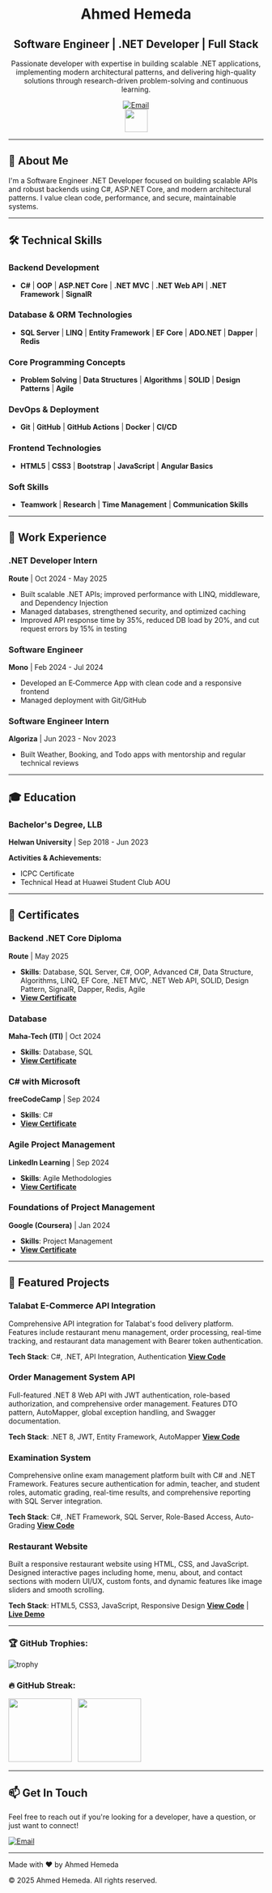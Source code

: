 <div align="center">  
  <h1>Ahmed Hemeda</h1>
  <h2>Software Engineer | .NET Developer | Full Stack</h2>
  
  <p>Passionate developer with expertise in building scalable .NET applications, implementing modern architectural patterns, and delivering high-quality solutions through research-driven problem-solving and continuous learning.</p>
  
  <div align="center">
    <a href="mailto:7hemeda@gmail.com">
      <img src="https://img.shields.io/badge/Gmail-D14836?style=for-the-badge&logo=gmail&logoColor=white" alt="Email">
    </a>
  </div>
    <a href="https://www.linkedin.com/in/a-hemeda"> <!-- LinkedIn Profile -->
      <img src="https://raw.githubusercontent.com/rahuldkjain/github-profile-readme-generator/master/src/images/icons/Social/linked-in-alt.svg" height="45"/>
    </a>
  </div>
</div>

--------------------------------------------------

## 🚀 About Me

I'm a Software Engineer .NET Developer focused on building scalable APIs and robust backends using C#, ASP.NET Core, and modern architectural patterns. I value clean code, performance, and secure, maintainable systems.

--------------------------------------------------

## 🛠️ Technical Skills

### Backend Development
- **C#** | **OOP** | **ASP.NET Core** | **.NET MVC** | **.NET Web API** | **.NET Framework** | **SignalR**

### Database & ORM Technologies
- **SQL Server** | **LINQ** | **Entity Framework** | **EF Core** | **ADO.NET** | **Dapper** | **Redis**

### Core Programming Concepts
- **Problem Solving** | **Data Structures** | **Algorithms** | **SOLID** | **Design Patterns** | **Agile**

### DevOps & Deployment
- **Git** | **GitHub** | **GitHub Actions** | **Docker** | **CI/CD**

### Frontend Technologies
- **HTML5** | **CSS3** | **Bootstrap** | **JavaScript** | **Angular Basics**

### Soft Skills
- **Teamwork** | **Research** | **Time Management** | **Communication Skills**

--------------------------------------------------

## 💼 Work Experience

### .NET Developer Intern
**Route** | Oct 2024 - May 2025
- Built scalable .NET APIs; improved performance with LINQ, middleware, and Dependency Injection
- Managed databases, strengthened security, and optimized caching
- Improved API response time by 35%, reduced DB load by 20%, and cut request errors by 15% in testing

### Software Engineer
**Mono** | Feb 2024 - Jul 2024
- Developed an E‑Commerce App with clean code and a responsive frontend
- Managed deployment with Git/GitHub

### Software Engineer Intern
**Algoriza** | Jun 2023 - Nov 2023
- Built Weather, Booking, and Todo apps with mentorship and regular technical reviews

--------------------------------------------------

## 🎓 Education

### Bachelor's Degree, LLB
**Helwan University** | Sep 2018 - Jun 2023

**Activities & Achievements:**
- ICPC Certificate
- Technical Head at Huawei Student Club AOU

--------------------------------------------------

## 🏅 Certificates

### Backend .NET Core Diploma
**Route** | May 2025
- **Skills**: Database, SQL Server, C#, OOP, Advanced C#, Data Structure, Algorithms, LINQ, EF Core, .NET MVC, .NET Web API, SOLID, Design Pattern, SignalR, Dapper, Redis, Agile
- **[View Certificate](https://drive.google.com/file/d/1QxexUigIy7CT6yVzr_Rb2GiG4EHD1YpT/view?usp=sharing)**

### Database
**Maha-Tech (ITI)** | Oct 2024
- **Skills**: Database, SQL
- **[View Certificate](https://drive.google.com/file/d/1hSVMNE5G2POTEbrzaa-q9jRXCwNZpZaF/view?usp=sharing)**

### C# with Microsoft
**freeCodeCamp** | Sep 2024
- **Skills**: C#
- **[View Certificate](https://www.freecodecamp.org/certification/fcca3b32b19-3fc7-461c-a5b6-3209a0a5be51/foundational-c-sharp-with-microsoft)**

### Agile Project Management
**LinkedIn Learning** | Sep 2024
- **Skills**: Agile Methodologies
- **[View Certificate](https://www.linkedin.com/learning/certificates/f746213a42a37614e30c62819263645815df4b038dd10cbf026344fa7acf5d3d?trk=share_certificate)**

### Foundations of Project Management
**Google (Coursera)** | Jan 2024
- **Skills**: Project Management
- **[View Certificate](https://www.coursera.org/account/accomplishments/verify/EVA33U556NB3)**

--------------------------------------------------

## 🚀 Featured Projects

### Talabat E-Commerce API Integration
Comprehensive API integration for Talabat's food delivery platform. Features include restaurant menu management, order processing, real-time tracking, and restaurant data management with Bearer token authentication.

**Tech Stack**: C#, .NET, API Integration, Authentication
**[View Code](https://github.com/A-Hemeda/Talabat-E-Commerce)**

### Order Management System API
Full-featured .NET 8 Web API with JWT authentication, role-based authorization, and comprehensive order management. Features DTO pattern, AutoMapper, global exception handling, and Swagger documentation.

**Tech Stack**: .NET 8, JWT, Entity Framework, AutoMapper
**[View Code](https://github.com/A-Hemeda/Order-Management-System)**

### Examination System
Comprehensive online exam management platform built with C# and .NET Framework. Features secure authentication for admin, teacher, and student roles, automatic grading, real-time results, and comprehensive reporting with SQL Server integration.

**Tech Stack**: C#, .NET Framework, SQL Server, Role-Based Access, Auto-Grading
**[View Code](https://github.com/A-Hemeda/Examination-System)**

### Restaurant Website
Built a responsive restaurant website using HTML, CSS, and JavaScript. Designed interactive pages including home, menu, about, and contact sections with modern UI/UX, custom fonts, and dynamic features like image sliders and smooth scrolling.

**Tech Stack**: HTML5, CSS3, JavaScript, Responsive Design
**[View Code](https://github.com/A-Hemeda/Restaurant)** | **[Live Demo](https://a-hemeda.github.io/Restaurant/)**

--------------------------------------------------

<h3 align="left">🏆 GitHub Trophies:</h3>
  <p align="left">
  
  ![trophy](https://github-profile-trophy-ahmed.vercel.app/?username=A-Hemeda&theme=onestar&no-bg=true&no-frame=true&row=1&column=7)
  </div>

<h3 align="left">🔥 GitHub Streak:</h3>
  <p align="left">
    <!-- <img src="https://github-readme-stats.vercel.app/api?username=a-hemeda&show_icons=true&theme=highcontrast" height="125"/> &nbsp; <!-- GitHub Stats -->
    <img src="https://streak-stats.demolab.com/?user=a-hemeda&theme=highcontrast" height="125"/> &nbsp; <!-- GitHub Streak -->
    <img src="https://github-readme-stats.vercel.app/api/top-langs?username=a-hemeda&layout=compact&langs_count=6&theme=highcontrast" height="125"/> <!-- Most Used Languages -->
  </p>


--------------------------------------------------

## 📫 Get In Touch

Feel free to reach out if you're looking for a developer, have a question, or just want to connect!

<div align="left">
  <a href="mailto:7hemeda@gmail.com">
    <img src="https://img.shields.io/badge/Gmail-D14836?style=for-the-badge&logo=gmail&logoColor=white" alt="Email">
  </a>
</div>

--------------------------------------------------

<div align="left">
  <p>Made with ❤️ by Ahmed Hemeda</p>
  <p>© 2025 Ahmed Hemeda. All rights reserved.</p>
</div>

